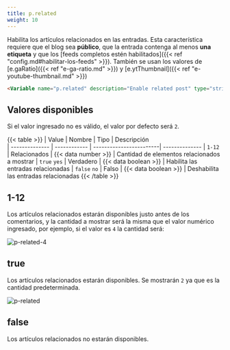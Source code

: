 ```yaml
---
title: p.related
weight: 10
---
```


Habilita los artículos relacionados en las entradas. Esta característica requiere que el blog sea **público**, que la entrada contenga al menos **una etiqueta** y que los [feeds completos estén habilitados]({{< ref "config.md#habilitar-los-feeds" >}}). También se usan los valores de [e.gaRatio]({{< ref "e-ga-ratio.md" >}}) y [e.ytThumbnail]({{< ref "e-youtube-thumbnail.md" >}})

```html
<Variable name="p.related" description="Enable related post" type="string" value="false"/>
```

## Valores disponibles

Si el valor ingresado no es válido, el valor por defecto será `2`.

{{< table >}}
| Value          | Nombre       | Tipo                    | Descripción   
| -------------- | ------------ | ------------------------| --------------
| `1-12`         | Relacionados | {{< data number >}}     | Cantidad de elementos relacionados a mostrar
| `true` `yes`   | Verdadero    | {{< data boolean >}}    | Habilita las entradas relacionadas
| `false` `no`   | Falso        | {{< data boolean >}}    | Deshabilita las entradas relacionadas
{{< /table >}}

## 1-12

Los artículos relacionados estarán disponibles justo antes de los comentarios, y la cantidad a mostrar será la misma que el valor numérico ingresado, por ejemplo, si el valor es `4` la cantidad será:

![p-related-4](/images/variables/post/p-related-4.png)


## true

Los artículos relacionados estarán disponibles. Se mostrarán `2` ya que es la cantidad predeterminada.

![p-related](/images/variables/post/p-related.png)


## false

Los artículos relacionados no estarán disponibles.

